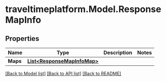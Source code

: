 
# traveltimeplatform.Model.ResponseMapInfo

## Properties

Name | Type | Description | Notes
------------ | ------------- | ------------- | -------------
**Maps** | [**List&lt;ResponseMapInfoMap&gt;**](ResponseMapInfoMap.md) |  | 

[[Back to Model list]](../README.md#documentation-for-models)
[[Back to API list]](../README.md#documentation-for-api-endpoints)
[[Back to README]](../README.md)

